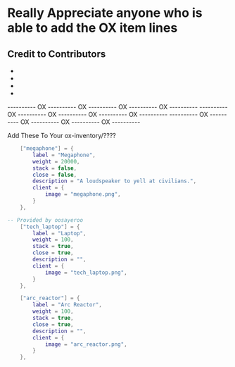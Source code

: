 
# Really Appreciate anyone who is able to add the OX item lines

## Credit to Contributors
 - 
 -
 -
 - 

---------- OX ---------- OX ---------- OX ---------- OX ----------
---------- OX ---------- OX ---------- OX ---------- OX ----------
---------- OX ---------- OX ---------- OX ---------- OX ----------

Add These To Your ox-inventory/????

```lua
	["megaphone"] = {
		label = "Megaphone",
		weight = 20000,
		stack = false,
		close = false,
		description = "A loudspeaker to yell at civilians.",
		client = {
			image = "megaphone.png",
		}
	},

-- Provided by oosayeroo
	["tech_laptop"] = {
		label = "Laptop",
		weight = 100,
		stack = true,
		close = true,
		description = "",
		client = {
			image = "tech_laptop.png",
		}
	},

	["arc_reactor"] = {
		label = "Arc Reactor",
		weight = 100,
		stack = true,
		close = true,
		description = "",
		client = {
			image = "arc_reactor.png",
		}
	},
```